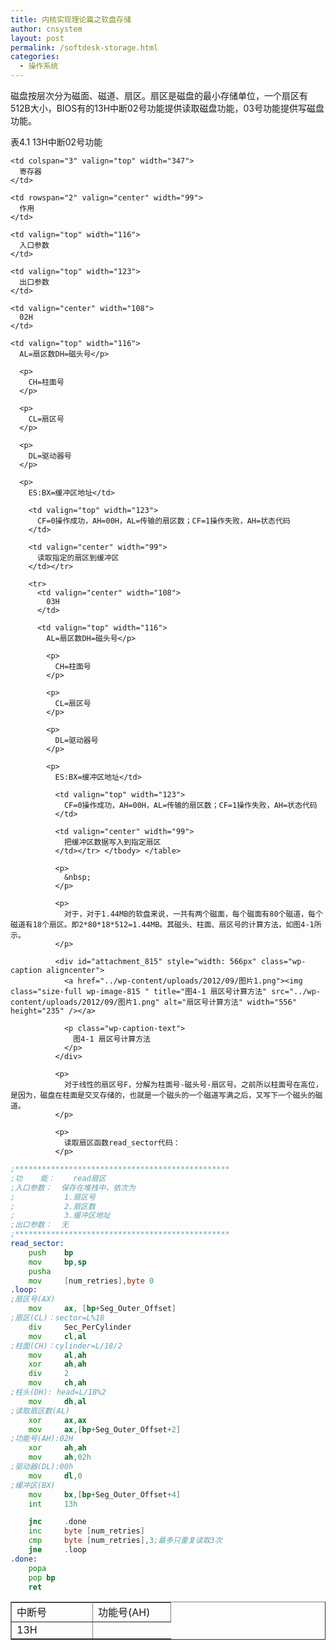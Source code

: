 ```yaml
---
title: 内核实现理论篇之软盘存储
author: cnsystem
layout: post
permalink: /softdesk-storage.html
categories:
  - 操作系统
---
```

磁盘按层次分为磁面、磁道、扇区。扇区是磁盘的最小存储单位，一个扇区有512B大小，BIOS有的13H中断02号功能提供读取磁盘功能，03号功能提供写磁盘功能。

表4.1 13H中断02号功能

<table border='1'>
  <tr>
    <td rowspan="2" valign="center" width="113">
      中断号
    </td>
    
    <td colspan="3" valign="top" width="347">
      寄存器
    </td>
    
    <td rowspan="2" valign="center" width="99">
      作用
    </td>
  </tr>
  
  <tr>
    <td valign="top" width="108">
      功能号(AH)
    </td>
    
    <td valign="top" width="116">
      入口参数
    </td>
    
    <td valign="top" width="123">
      出口参数
    </td>
  </tr>
  
  <tr>
    <td rowspan="2" valign="center" width="113">
      13H
    </td>
    
    <td valign="center" width="108">
      02H
    </td>
    
    <td valign="top" width="116">
      AL=扇区数DH=磁头号</p> 
      
      <p>
        CH=柱面号
      </p>
      
      <p>
        CL=扇区号
      </p>
      
      <p>
        DL=驱动器号
      </p>
      
      <p>
        ES:BX=缓冲区地址</td> 
        
        <td valign="top" width="123">
          CF=0操作成功，AH=00H，AL=传输的扇区数；CF=1操作失败，AH=状态代码
        </td>
        
        <td valign="center" width="99">
          读取指定的扇区到缓冲区
        </td></tr> 
        
        <tr>
          <td valign="center" width="108">
            03H
          </td>
          
          <td valign="top" width="116">
            AL=扇区数DH=磁头号</p> 
            
            <p>
              CH=柱面号
            </p>
            
            <p>
              CL=扇区号
            </p>
            
            <p>
              DL=驱动器号
            </p>
            
            <p>
              ES:BX=缓冲区地址</td> 
              
              <td valign="top" width="123">
                CF=0操作成功，AH=00H，AL=传输的扇区数；CF=1操作失败，AH=状态代码
              </td>
              
              <td valign="center" width="99">
                把缓冲区数据写入到指定扇区
              </td></tr> </tbody> </table> 
              
              <p>
                &nbsp;
              </p>
              
              <p>
                对于，对于1.44MB的软盘来说，一共有两个磁面，每个磁面有80个磁道，每个磁道有18个扇区。即2*80*18*512=1.44MB。其磁头、柱面、扇区号的计算方法，如图4-1所示。
              </p>
              
              <div id="attachment_815" style="width: 566px" class="wp-caption aligncenter">
                <a href="../wp-content/uploads/2012/09/图片1.png"><img class="size-full wp-image-815 " title="图4-1 扇区号计算方法" src="../wp-content/uploads/2012/09/图片1.png" alt="扇区号计算方法" width="556" height="235" /></a>
                
                <p class="wp-caption-text">
                  图4-1 扇区号计算方法
                </p>
              </div>
              
              <p>
                对于线性的扇区号F，分解为柱面号-磁头号-扇区号。之前所以柱面号在高位，是因为，磁盘在柱面是交叉存储的，也就是一个磁头的一个磁道写满之后，又写下一个磁头的磁道。
              </p>
              
              <p>
                读取扇区函数read_sector代码：
              </p>
              
```asm
;************************************************
;功    能：	read扇区
;入口参数：	保存在堆栈中，依次为
;		 	1.扇区号
;		 	2.扇区数
;		 	3.缓冲区地址
;出口参数：	无	
;************************************************
read_sector:
	push	bp
	mov 	bp,sp
	pusha
	mov 	[num_retries],byte 0	
.loop:		
;扇区号(AX)	
	mov 	ax,	[bp+Seg_Outer_Offset]
;扇区(CL)：sector=L%18	
	div		Sec_PerCylinder
	mov 	cl,al
;柱面(CH)：cylinder=L/18/2
	mov 	al,ah
	xor 	ah,ah
	div 	2
	mov 	ch,ah
;柱头(DH): head=L/18%2
	mov 	dh,al
;读取扇区数(AL)
	xor 	ax,ax
	mov 	ax,[bp+Seg_Outer_Offset+2]	
;功能号(AH):02H
	xor 	ah,ah
	mov 	ah,02h
;驱动器(DL):00h
	mov 	dl,0
;缓冲区(BX)
	mov 	bx,[bp+Seg_Outer_Offset+4]
	int 	13h

	jnc 	.done
	inc		byte [num_retries]
	cmp		byte [num_retries],3;最多只重复读取3次
	jne		.loop
.done:
	popa
	pop bp
	ret
```
